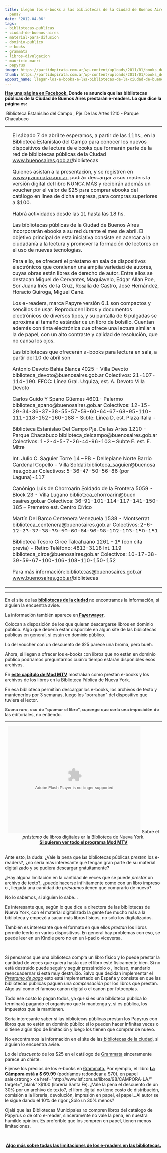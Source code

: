 ```yaml
---
title: Llegan los e-books a las bibliotecas de la Ciudad de Buenos Aires-¿Vale la
  pena?
date: '2012-04-06'
tags:
- bibliotecas-publicas
- ciudad-de-buenos-aires
- material-para-difusion
- dominio-publico
- e-books
- grammata
- libros-divulgacion
- mauricio-macri
- papyrus
image: https://partidopirata.com.ar/wp-content/uploads/2011/01/books_download.jpg
thumb: https://partidopirata.com.ar/wp-content/uploads/2011/01/books_download-115x100.jpg
wppost_name: llegan-los-e-books-a-las-bibliotecas-de-la-ciudad-de-buenos-aires-vale-la-pena
---
```


<strong><a href="https://www.facebook.com/events/333163926746183/" target="_blank">Hay una página en Facebook.</a> Donde se anuncia que las bibliotecas públicas de la Ciudad de Buenos Aires prestarán e-readers. Lo que dice la página es:
</strong>
<div id="uqngja_5"> Biblioteca<wbr> Estanislao<wbr> del Campo , Pje. De las Artes 1210 - Parque Chacabuco</wbr></wbr></div>
<table cellspacing="0" cellpadding="0">
<tbody>
<tr>
<td></td>
<td>
<div id="id_4f7f5e089666b4291977201">

El sábado 7 de abril te esperamos, a partir de las 11hs., en la Biblioteca Estanislao del Campo para conocer los nuevos dispositivos de lectura de e books que formarán parte de la red de bibliotecas públicas de la Ciudad <a href="http://www.buenosaires.gob.ar/bibliotecas" rel="nofollow nofollow" target="_blank">www.buenosaires.gob.ar/<wbr>bibliotecas</wbr></a>

Quienes asistan a la presentación, y se registren en <a href="http://www.grammata.com.ar/" rel="nofollow nofollow" target="_blank">www.grammata.com.ar</a>, podrán descargar a sus readers la versión digital del libro NUNCA MÁS y recibirán además un voucher por el valor de $25 para comprar ebooks del catálogo en línea de dicha empresa, para compras superiores a $100.

Habrá actividades desde las 11 hasta las 18 hs.

Las bibliotecas públicas de la Ciudad de Buenos Aires incorporarán ebooks a su red durante el mes de abril. El objetivo principal de esta iniciativa consiste en acercar a la ciudadanía a la lectura y promover la formación de lectores en el uso de nuevas tecnologías.

Para ello, se ofrecerá el préstamo en sala de dispositivos electrónicos que contienen una amplia variedad de autores, cuyas obras están libres de derecho de autor. Entre ellos se destacan Miguel de Cervantes, Maquiavelo, Edgar Allan Poe, Sor Juana Inés de la Cruz, Rosalía de Castro, José Hernández, Horacio Quiroga, Miguel Cané.

Los e-readers, marca Papyre versión 6.1 son compactos y sencillos de usar. Reproducen libros y documentos electrónicos de diversos tipos, y su pantalla de 6 pulgadas se aproxima al tamaño estándar de un libro de bolsillo. Cuentan además con tinta electrónica que ofrece una lectura similar a la de papel, con un alto contraste y calidad de resolución, que no cansa los ojos.

Las bibliotecas que ofrecerán e-books para lectura en sala, a partir del 10 de abril son

Antonio Devoto
Bahía Blanca 4025 - Villa Devoto
biblioteca_devoto@buenosai<wbr>res.gob.ar
Colectivos: 21-107-114-190. FFCC: Línea Gral. Urquiza, est. A. Devoto Villa Devoto</wbr>

Carlos Guido Y Spano
Güemes 4601- Palermo
biblioteca_spano@buenosair<wbr>es.gob.ar
Colectivos: 12-15-29-34-36-37-38-55-57<wbr>-59-60-64-67-68-95-110-111<wbr>-118-152-160-188 - Subte: Línea D, est. Plaza Italia -</wbr></wbr></wbr>

Biblioteca Estanislao Del Campo
Pje. De las Artes 1210 - Parque Chacabuco
biblioteca_delcampo@buenos<wbr>aires.gob.ar
Colectivos: 1-2-4-5-7-26-44-96-103 – Subte E. est. E. Mitre</wbr>

Int. Julio C. Saguier
Torre 14 – PB - Dellepiane Norte Barrio Cardenal Copello - Villa Soldati
biblioteca_saguier@buenosa<wbr>ires.gob.ar
Colectivos: 5-36-47-50-56-86 (por Laguna)-117</wbr>

Canónigo Luis de Chorroarín
Soldado de la Frontera 5059 - Block 23 - Villa Lugano
biblioteca_chorroarin@buen<wbr>osaires.gob.ar
Colectivos: 36-91-101-114-117-141-150-<wbr>185 – Premetro est. Centro Cívico</wbr></wbr>

Martín Del Barco Centenera
Venezuela 1538 - Montserrat
biblioteca_centenera@bueno<wbr>saires.gob.ar
Colectivos: 2-6-12-23-37-38-39-50-60-8<wbr>4-96-98-102-103-150-151</wbr></wbr>

Biblioteca Tesoro Circe
Talcahuano 1261 – 1º (con cita previa) - Retiro
Teléfono: 4812-3118 Int. 119
biblioteca_circe@buenosair<wbr>es.gob.ar
Colectivos: 10-17-38-39-59-67-100-106-<wbr>108-110-150-152</wbr></wbr>

Para más información: bibliotecas@buenosaires.go<wbr>b.ar
<a href="http://www.buenosaires.gob.ar/bibliotecas" rel="nofollow nofollow" target="_blank">www.buenosaires.gob.ar/<wbr>bibliotecas</wbr></a></wbr>

</div></td>
</tr>
</tbody>
</table>

<hr />

En el site de las <strong><a href="http://buenosaires.gov.ar/areas/cultura/dg_libro/index.php?menu_id=16707" target="_blank">bibliotecas de la ciudad </a></strong>no encontramos la información, si alguien la encuentra avise.

La información también aparece en<strong><a href="http://www.fayerwayer.com/2012/04/argentina-se-podran-leer-gratis-libros-electronicos-en-bibliotecas-publicas-de-buenos-aires/" target="_blank"> Fayerwayer</a></strong>.

Colocan a disposición de los que quieran descargarse libros en dominio público. Algo que debería estar disponible en algún site de las bibliotecas públicas en general, si están en dominio público.

Lo del voucher con un descuento de $25 parece una broma, pero bueh.

Ahora, si llegan a ofrecer los e-books con libros que no están en dominio público podríamos preguntarnos cuánto tiempo estarán disponibles esos archivos.

En <a href="https://partidopirata.com.ar/1349/mod-mtv-11-libros"><strong>este capítulo de Mod MTV</strong></a> mostraban como prestan e-books y los archivos de los libros en la Biblioteca Pública de Nueva York.

En esa biblioteca permitían descargar los e-books, los archivos de texto y mantenerlos por 3 semanas, luego los "borraban" del dispositivo que tuviera el lector.

Suena raro, eso de "quemar el libro", supongo que sería una imposición de las editoriales, no entiendo.

<hr />

<center>
<object width="425" height="344" classid="clsid:d27cdb6e-ae6d-11cf-96b8-444553540000" codebase="http://download.macromedia.com/pub/shockwave/cabs/flash/swflash.cab#version=6,0,40,0"><param name="src" value="http://swf.tubechop.com/tubechop.swf?vurl=DleWTbLil4Q&amp;start=255&amp;end=373&amp;cid=322496" /><param name="allowfullscreen" value="true" /><embed width="425" height="344" type="application/x-shockwave-flash" src="http://swf.tubechop.com/tubechop.swf?vurl=DleWTbLil4Q&amp;start=255&amp;end=373&amp;cid=322496" allowfullscreen="true" /></object>
Sobre el <em>préstamo</em> de libros digitales en la Biblioteca de Nueva York.</center><center><a href="https://partidopirata.com.ar/1349/mod-mtv-11-libros"><strong> Si quieren ver todo el programa Mod MTV</strong></a></center>&nbsp;

Ante esto, la duda: ¿Vale la pena que las bibliotecas públicas <em>presten</em> los e-readers?, ¿no sería más interesante que tengan gran parte de su material digitalizado y se pudiera descargar gratuitamente?

¿Hay alguna limitación en la cantidad de veces que se puede <em>prestar </em>un archivo de texto?, ¿puede hacerse infinitamente como con un libro impreso o , llegada una cantidad de <em>préstamos </em>tienen que comprarlo de nuevo?

No lo sabemos, si alguien lo sabe...

Es interesante que, según lo que dice la directora de las bibliotecas de Nueva York, con el material digitalizado la gente fue mucho más a la biblioteca y empezó a sacar más libros físicos, no sólo los digitalizados.

También es interesante que el formato en que ellos <em>prestan </em>los libros permite leerlo en varios dispositivos. En general hay problemas con eso, se puede leer en un Kindle pero no en un I-pad o viceversa.

&nbsp;

Si pensamos que una biblioteca compra un libro físico y lo puede prestar la cantidad de veces que quiera hasta que el libro esté físicamente bien. Si no está destruído puede seguir y seguir prestándolo o , incluso, mandarlo reencuadernar si está muy destruído.
Salvo que decidan implementar el <em><a href="http://noalprestamodepago.org/" target="_blank">Prestamo de pago</a></em> esto está implementado en España y consiste en que las bibliotecas públicas paguen una <em>compensación</em> por los libros que prestan. Algo así como el famoso canon digital o el canon por fotocopias.

Todo ese costo lo pagan todos, ya que si es una biblioteca pública lo terminará pagando el organismo que la mantenga y, si es pública, los impuestos que la mantienen.

Sería interesante saber si las bibliotecas públicas prestan los Papyrus con libros que no estén en dominio público si lo pueden hacer infinitas veces o si tiene algún tipo de limitación y luego los tienen que comprar de nuevo.

No encontramos la información en el site de las<a href="http://buenosaires.gov.ar/areas/cultura/dg_libro/index.php?menu_id=16707" target="_blank"> bibliotecas de la ciudad</a>, si alguien lo encuentra avise.

Lo del <em>descuento</em> de los $25 en el catálogo de <a href="http://www.grammata.com.ar/" target="_blank">Grammata</a> sinceramente parece un chiste.

Fíjense los precios de los e-books en <a href="http://www.grammata.com.ar/" target="_blank">Grammata.</a>
Por ejemplo, el llibro <strong><a href="http://www.grammata.com.ar/author/25712/laura-di-marco" target="_blank">La Cámpora </a> está a $ 69.99</strong> (podríamos redondear a $70), en papel sale<strong> <a href="http://www.lsf.com.ar/libros/98/CAMPORA-LA/" target="_blank">$100</a> (librería Santa Fe)</strong>.
¿Vale la pena el descuento de un 30% por un archivo de texto?, el libro digital no tiene costo de distribución, comisión a la librería, devolución, impresión en papel, el papel...Al autor se le sigue dando el 10% de rigor.¿Sólo un 30% menos?

Ojalá que las Bibliotecas Municipales no compren libros del catálogo de Papyrus o de otro e-reader, sinceramente no vale la pena, en nuestra humilde opinión. Es preferible que los compren en papel, tienen menos limitaciones.

&nbsp;
<p style="text-align: center;"><strong><a href="https://partidopirata.com.ar/3798/e-libros-en-la-academia-una-historia-de-las-limitaciones-y-posibilidades">Algo más sobre todas las limitaciones de los e-readers en las bibliotecas.</a></strong></p>
